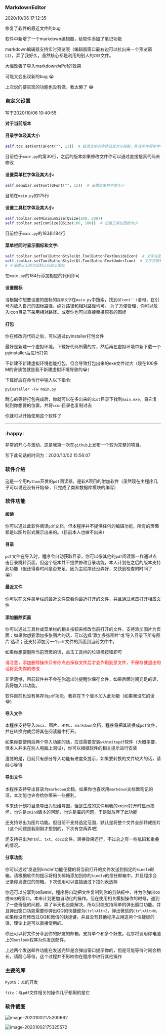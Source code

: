 ### MarkdownEditor
2020/10/06 17:12:35

修复了软件的最近文件的bug

软件中新增了一个markdown编辑器，给软件添加了笔记功能

markdown编辑器支持实时预览哦（编辑器窗口最右边可以拉出来一个预览窗口），弄了我好久，虽然核心都是利用的别人的`CSS`文件。

大幅改善了导入markdown为Pdf的效果

可能又会出现新的bug :sob:

上次说的要实现的功能也没有做，我太懒了 :joy:


### 自定义设置
写于2020/10/06 10:40:55

**对于当前版本**
#### 目录字体及其大小
```python
self.toc.setFont(QFont("", 13))  # 目录文字的字体及其大小控制，修改字体将字体名放入双引号中（为空表示使用默认字体），字体大小修改数字即可，数字越大字体越大
```
目前位于`main.py`的第30行，之后的版本如果修改文件你可以通过直接搜索代码来修改
#### 设置菜单栏字体及其大小:
```python
self.menubar.setFont(QFont("", 13))  # 设置菜单栏字体大小
```
目前在`main.py`的175行

#### 设置工具栏字体及其大小:

```python
self.toolbar.setMinimumSize(QSize(200, 200))
self.toolbar.setIconSize(QSize(100, 100))  # 设置工具栏图标大小
```
目前位于`main.py`的183和184行
#### 菜单栏同时显示图标和文字:
```python
self.toolbar.setToolButtonStyle(Qt.ToolButtonTextBesideIcon)  # 文字在图标旁边
self.toolbar.setToolButtonStyle(Qt.ToolButtonTextUnderIcon)  # 文字在图标下方
# 不设置以上两句话默认只显示图标
```
在`main.py`的184行添加相应的代码即可

#### 设置图标
请根据你想要设置的图标的`提示文字`在`main.py`中搜索，找到`QIcon('')`语句，在引号内放入自己的图标路径，绝对路径和相对路径均可。
为了方便管理，你可以放入icon目录下采用相对路径。或者你也可以直接替换原有的图标

#### 打包
你在修改完代码之后，可以通过pyinstaller打包文件

最好是新建一个虚拟环境，下载好代码所需的库，然后再在虚拟环境中新下载一个pyinstaller后进行打包

不新建不新建虚拟环境也能打包，但会导致打包出来的exe文件过大（现在100多M的安装包就是我不新建虚拟环境导致的:sob:）

下载好后在命令行中输入以下指令:
```
pyinstaller -Fw main.py
```
耐心的等待打包完成后，你就可以在多出来的`dist`目录下找到`main.exe`，将它复制到你想要的位置，并将`icon`目录也复制过去

你就可以开始使用这个软件了

-----------------------------------------

### :happy:

非常的开心与激动，这是我第一次在`github`上发布一个较为完整的项目。

写下此句话的时间为：2020/10/02 15:56:07

### 软件介绍

这是一个用`Python`开发的`pdf`阅读器，是软A项目的附加软件（虽然现在主程序几乎可以说还没有开始:joy:，只完成了类和数据库模块的编写）

### 软件功能

#### 阅读

你可以通过此软件阅读`pdf`文档，但本程序并不提供任何的编辑功能，所有的页面都是以图片形式展示出来的。（目前本人也做不出来）

#### 目录

`pdf`文件在导入时，程序会自动获取目录，你可以像其他的`pdf`阅读器一样通过点击目录跳转页面。但这个版本并不提供修改目录功能，本人计划在之后的版本支持此功能（但还得看时间是否充足，因为主程序还没弄好，又快到检查的时间了:sob:）

#### 最近文件

你可以在文件菜单栏的最近文件查看你最近打开的文件，并且通过点击打开相应文件

#### 添加删除页面

你可以通过工具栏或菜单栏的相关按钮来修改当前打开的文件，支持添加图片为页面：如果你想要添加多张图片的话，可以选择'添加多张图片'或'导入目录下所有图片'选项；还支持添加另一个`pdf`文件的页面到当前文件中。

如果你想要删除当前页面的话，点击工具栏的垃圾桶按钮即可

<span style='color:red;background:背景颜色;font-size:文字大小;font-family:JetBrains Mono;'>请注意，添加删除操作只有你点击保存文件后才会作用到原文件，不保存就退出的话将丢失你的修改</span>

非常遗憾，目前软件并不会在你退出时提醒你保存文件，如果后面时间充足的话，我将加入此功能。

软件目前也没有另存为`pdf`功能，我将在下个版本加入此功能（如果我没忘的话:joy:)

#### 导入文件

本程序支持导入`docx`、图片、`HTML`、`markdown`文档，程序将把其转换成`pdf`文件，并在转换完成后将其在阅读器中打开。

如果你要使用后两个导入功能的话，应该需要安装`wkhtmltopdf`软件（大概率要，但本人并未在别人电脑上测试），你可以根据软件的相关提示进行安装

遗憾的是，目前只有部分导入功能有进度条提示，如果要转换的文件较大的话，请耐心等待

#### 导出文件

本程序支持导出目录为`markdown`文档，如果你也喜欢用`markdown`文档做笔记的话，本功能也许会给你带来一些便利。

本来还计划将目录导出为思维导图，但是生成的文件用我的`xmind`打开时显示损坏，也许是`xmind`版本的问题，也许是库的问题，于是就放弃了此功能

还支持导出为图片功能。但目前不支持选定范围，默认是将整个文件全部转成图片（这个问题是我刚刚才想到的，下次有空再弄吧）

还支持导出为`html`、`txt`、`docx`文件。转换效果还行，不过总之有一些乱码和重叠的情况。

#### 分享功能

你可以通过'发送到kindle'功能便捷的将当前打开的文件发送到指定的`kindle`邮箱。请根据软件的提示将相关邮箱添加到你的`kindle`的信任邮箱中。并且程序会记录你发送过的邮箱，下次使用可以直接通过下拉列表选择

你还可以分享到`QQ`和`微信`，程序将自动把文件复制到你的剪贴板中，并为你弹出`QQ`或`微信`的窗口。本来计划更加自动化的操作。但在使用相关模拟操作的时候，遇到了一些奇怪的问题，弄了半天也没能解决，所以只能支持简单的弹出窗口功能。并且弹出窗口功能需要你弹出QQ的快捷键为`Ctrl+Alt+Z`，弹出微信的`Ctrl+Alt+W`。如果你没有修改过QQ和微信的快捷键，并且没有其他程序占用这两个快捷键的话，理论上是可以直接使用的。

你还可以将文件分享到你的好友的邮箱，支持单个和多个好友。程序将调用你电脑上的`outlook`程序为你发送邮件。

上述两个发送邮件功能在发送完毕是会弹出窗口提示你的，但是可能等待时间会稍长，请耐心等待，这个过程并不影响你在程序中进行其他操作

### 主要的库

`PyQt5`：`UI`的开发

`fitz`：与`pdf`文件相关的操作几乎都用的是它

### 软件截图

![image-20201002175200662](https://gitee.com/snow_zhao/img/raw/master/img/image-20201002175200662.png)



![image-20201002175325572](https://gitee.com/snow_zhao/img/raw/master/img/image-20201002175325572.png)



